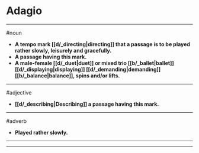 # Adagio
---
#noun
- **A tempo mark [[d/_directing|directing]] that a passage is to be played rather slowly, leisurely and gracefully.**
- **A passage having this mark.**
- **A male-female [[d/_duet|duet]] or mixed trio [[b/_ballet|ballet]] [[d/_displaying|displaying]] [[d/_demanding|demanding]] [[b/_balance|balance]], spins and/or lifts.**
---
#adjective
- **[[d/_describing|Describing]] a passage having this mark.**
---
#adverb
- **Played rather slowly.**
---
---
